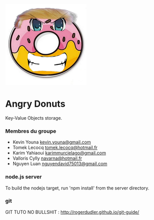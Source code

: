 ![Alt text](angry_donuts_logo_v2_small.jpg?raw=true "Logo")

# Angry Donuts
Key-Value Objects storage.

### Membres du groupe
- Kevin Youna kevin.youna@gmail.com
- Tomek Lecocq tomek.lecocq@hotmail.fr
- Karim Yahiaoui karimmurcielago@gmail.com
- Valloris Cylly navarna@hotmail.fr
- Nguyen Luan nguyendavid75013@gmail.com

### node.js server
To build the nodejs target, run 'npm install' from the server directory.

### git
GIT TUTO NO BULLSHIT : http://rogerdudler.github.io/git-guide/ 
